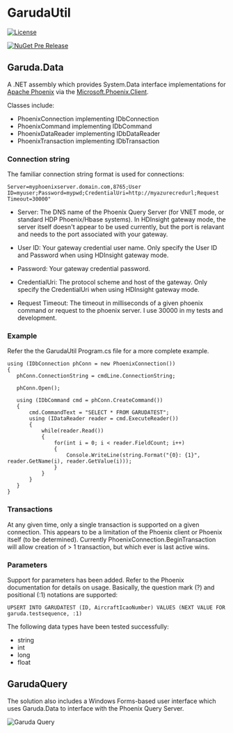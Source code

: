 # GarudaUtil

[![License](https://img.shields.io/badge/license-APACHE-red.svg)](http://www.apache.org/licenses/LICENSE-2.0)

[![NuGet Pre Release](https://img.shields.io/nuget/vpre/Garuda.Data.svg)](https://www.nuget.org/packages/Garuda.Data/)

## Garuda.Data

A .NET assembly which provides System.Data interface implementations for [Apache Phoenix](https://phoenix.apache.org/)
 via the [Microsoft.Phoenix.Client](https://www.nuget.org/packages/Microsoft.Phoenix.Client/).

 Classes include:

 * PhoenixConnection implementing IDbConnection
 * PhoenixCommand implementing IDbCommand
 * PhoenixDataReader implementing IDbDataReader
 * PhoenixTransaction implementing IDbTransaction

### Connection string

The familiar connection string format is used for connections:

```
Server=myphoenixserver.domain.com,8765;User ID=myuser;Password=mypwd;CredentialUri=http://myazurecredurl;Request Timeout=30000" 
```

* Server: The DNS name of the Phoenix Query Server (for VNET mode, or standard HDP Phoenix/Hbase systems). In HDInsight gateway mode, the server itself doesn't appear to be used currently, but the port is relavant and needs to the port associated with your gateway.

* User ID: Your gateway credential user name. Only specify the User ID and Password when using HDInsight gateway mode.

* Password: Your gateway credential password.

* CredentialUri: The protocol scheme and host of the gateway. Only specify the CredentialUri when using HDInsight gateway mode.

* Request Timeout: The timeout in milliseconds of a given phoenix command or request to the phoenix server. I use 30000 in my tests and development.

### Example

 Refer the the GarudaUtil Program.cs file for a more complete example.

 ```{csharp}
using (IDbConnection phConn = new PhoenixConnection())
{
    phConn.ConnectionString = cmdLine.ConnectionString;

    phConn.Open();

    using (IDbCommand cmd = phConn.CreateCommand())
    {
        cmd.CommandText = "SELECT * FROM GARUDATEST";
        using (IDataReader reader = cmd.ExecuteReader())
        {
            while(reader.Read())
            {
                for(int i = 0; i < reader.FieldCount; i++)
                {
                    Console.WriteLine(string.Format("{0}: {1}", reader.GetName(i), reader.GetValue(i)));
                }
            }
        }
    }                        
}
```
 
### Transactions

At any given time, only a single transaction is supported on a given connection.  This appears to be a limitation of 
the Phoenix client or Phoenix itself (to be determined). Currently PhoenixConnection.BeginTransaction will allow creation
of > 1 transaction, but which ever is last active wins.

### Parameters

Support for parameters has been added. Refer to the Phoenix documentation for details on usage. Basically,
the question mark (?) and positional (:1) notations are supported:
 
```
UPSERT INTO GARUDATEST (ID, AircraftIcaoNumber) VALUES (NEXT VALUE FOR garuda.testsequence, :1)
```
 
The following data types have been tested successfully:

* string
* int
* long
* float

## GarudaQuery

The solution also includes a Windows Forms-based user interface which uses Garuda.Data to interface
with the Phoenix Query Server. 

![Garuda Query](http://dwdii.github.io/img/GarudaQueryScreenshot.png)
